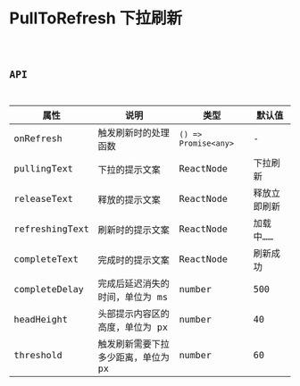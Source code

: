 # PullToRefresh 下拉刷新

<code src="./demos/index.tsx" />

## API

| 属性           | 说明                                | 类型                 | 默认值       |
| -------------- | ----------------------------------- | -------------------- | ------------ |
| onRefresh      | 触发刷新时的处理函数                | `() => Promise<any>` | -            |
| pullingText    | 下拉的提示文案                      | ReactNode            | 下拉刷新     |
| releaseText    | 释放的提示文案                      | ReactNode            | 释放立即刷新 |
| refreshingText | 刷新时的提示文案                    | ReactNode            | 加载中……     |
| completeText   | 完成时的提示文案                    | ReactNode            | 刷新成功     |
| completeDelay  | 完成后延迟消失的时间，单位为 ms     | number               | 500          |
| headHeight     | 头部提示内容区的高度，单位为 px     | number               | 40           |
| threshold      | 触发刷新需要下拉多少距离，单位为 px | number               | 60           |
